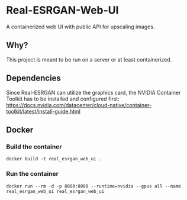 # Real-ESRGAN-Web-UI

A containerized web UI with public API for upscaling images.

## Why?

This project is meant to be run on a server or at least containerized.

## Dependencies

Since Real-ESRGAN can utilize the graphics card, the NVIDIA Container Toolkit has to be installed and configured first:
https://docs.nvidia.com/datacenter/cloud-native/container-toolkit/latest/install-guide.html

## Docker

### Build the container

```
docker build -t real_esrgan_web_ui .
```

### Run the container
```
docker run --rm -d -p 8080:8080 --runtime=nvidia --gpus all --name real_esrgan_web_ui real_esrgan_web_ui
```
